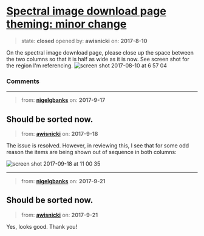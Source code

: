 # [Spectral image download page theming: minor change](https://github.com/livingstoneonline/livingstoneonline/issues/197)

> state: **closed** opened by: **awisnicki** on: **2017-8-10**

On the spectral image download page, please close up the space between the two columns so that it is half as wide as it is now. See screen shot for the region I&#x27;m referencing.
![screen shot 2017-08-10 at 6 57 04](https://user-images.githubusercontent.com/12518623/29167744-97c4d118-7d99-11e7-9036-49661b306894.png)


### Comments

---
> from: [**nigelgbanks**](https://github.com/livingstoneonline/livingstoneonline/issues/197#issuecomment-330057962) on: **2017-9-17**

Should be sorted now.
---
> from: [**awisnicki**](https://github.com/livingstoneonline/livingstoneonline/issues/197#issuecomment-330270225) on: **2017-9-18**

The issue is resolved. However, in reviewing this, I see that for some odd reason the items are being shown out of sequence in both columns:

![screen shot 2017-09-18 at 11 00 35](https://user-images.githubusercontent.com/12518623/30551623-ad387af0-9c60-11e7-8627-b6634c154a1f.png)

---
> from: [**nigelgbanks**](https://github.com/livingstoneonline/livingstoneonline/issues/197#issuecomment-331071367) on: **2017-9-21**

Should be sorted now.
---
> from: [**awisnicki**](https://github.com/livingstoneonline/livingstoneonline/issues/197#issuecomment-331200538) on: **2017-9-21**

Yes, looks good. Thank you!

